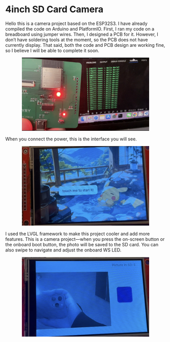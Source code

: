 # 4inch SD Card Camera

Hello this is a camera project based on the ESP32S3. I have already compiled the code on Arduino and PlatformIO. First, I ran my code on a breadboard using jumper wires. Then, I designed a PCB for it. However, I don’t have soldering tools at the moment, so the PCB does not have  currently display. That said, both the code and PCB design are working fine, so I believe I will be able to complete it soon.

<div align=center>
	<img src="https://github.com/myry07/4inch-sdcard-camera/blob/main/03.Docs/pcb.png" width="400" height="230">
</div>

When you connect the power, this is the interface you will see.

<div align=center>
    <img src="https://github.com/myry07/4inch-sdcard-camera/blob/eef2e84c3667379b4da7cd1bf0e9e1798db315c5/03.Docs/start.png" width="400" height="250">
</div>

I used the LVGL framework to make this project cooler and add more features. This is a camera project—when you press the on-screen button or the onboard boot button, the photo will be saved to the SD card. You can also swipe to navigate and adjust the onboard WS LED.
    
<div align=center>
    <img src="https://github.com/myry07/4inch-sdcard-camera/blob/eef2e84c3667379b4da7cd1bf0e9e1798db315c5/03.Docs/camera.png" width="400" height="250">
</div>
